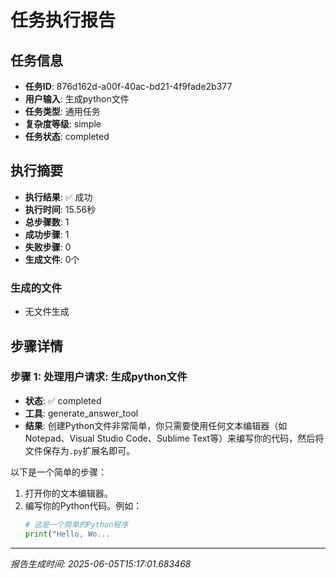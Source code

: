 # 任务执行报告

## 任务信息
- **任务ID**: 876d162d-a00f-40ac-bd21-4f9fade2b377
- **用户输入**: 生成python文件
- **任务类型**: 通用任务
- **复杂度等级**: simple
- **任务状态**: completed

## 执行摘要
- **执行结果**: ✅ 成功
- **执行时间**: 15.56秒
- **总步骤数**: 1
- **成功步骤**: 1
- **失败步骤**: 0
- **生成文件**: 0个

### 生成的文件
- 无文件生成

## 步骤详情

### 步骤 1: 处理用户请求: 生成python文件
- **状态**: ✅ completed
- **工具**: generate_answer_tool
- **结果**: 创建Python文件非常简单，你只需要使用任何文本编辑器（如Notepad、Visual Studio Code、Sublime Text等）来编写你的代码，然后将文件保存为`.py`扩展名即可。

以下是一个简单的步骤：

1. 打开你的文本编辑器。
2. 编写你的Python代码。例如：
   ```python
   # 这是一个简单的Python程序
   print("Hello, Wo...

---
*报告生成时间: 2025-06-05T15:17:01.683468*
